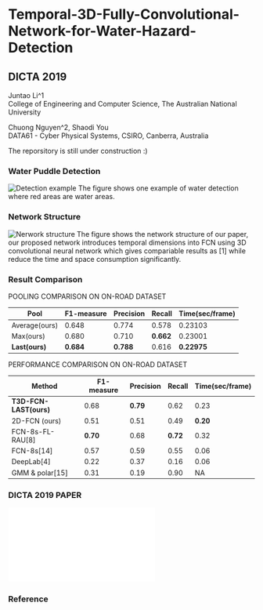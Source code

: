 # Temporal-3D-Fully-Convolutional-Network-for-Water-Hazard-Detection
## DICTA 2019  

Juntao Li^1  
College of Engineering and Computer Science, The Australian National University  

Chuong Nguyen^2, Shaodi You  
DATA61 - Cyber Physical Systems, CSIRO, Canberra, Australia  


The reporsitory is still under construction :)

### Water Puddle Detection
![Detection example](Screenshot.jpg)
The figure shows one example of water detection where red areas are water areas.

### Network Structure
![Nerwork structure](network-structure.jpg)
The figure shows the network structure of our paper, our proposed network introduces temporal dimensions into FCN using 3D convolutional neural network which gives compariable results as [1] while reduce the time and space consumption significantly.

### Result Comparison
POOLING COMPARISON ON ON-ROAD DATASET  

|Pool          |F1-measure|Precision|Recall   |Time(sec/frame)|
|--------------|----------|---------|---------|---------------|
|Average(ours) |0.648     |0.774    |0.578    |0.23103        |
|Max(ours)     |0.680     |0.710    |**0.662**|0.23001        |
|**Last(ours)**|**0.684** |**0.788**|0.616    |**0.22975**    |

PERFORMANCE COMPARISON ON ON-ROAD DATASET  

|Method                |F1-measure|Precision|Recall  |Time(sec/frame)|
|----------------------|----------|---------|--------|---------------|
|**T3D-FCN-LAST(ours)**|0.68      |**0.79** |0.62    |0.23           |
|2D-FCN (ours)         |0.51      |0.51     |0.49    |**0.20**       |
|FCN-8s-FL-RAU[8]      |**0.70**  |0.68     |**0.72**|0.32           |
|FCN-8s[14]            |0.57      |0.59     |0.55    |0.06           |
|DeepLab[4]            |0.22      |0.37     |0.16    |0.06           |
|GMM & polar[15]       |0.31      |0.19     |0.90    |NA             |

### DICTA 2019 PAPER
![Temporal-3D-Fully-Convolutional-Network-for-Water-Hazard-Detection](DICTA2019_Temporal_3D_fully_convolutional_network_for_water_hazard_detection.pdf)

### Reference


